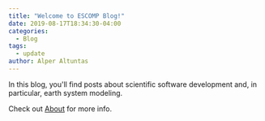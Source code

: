 ```yaml
---
title: "Welcome to ESCOMP Blog!"
date: 2019-08-17T18:34:30-04:00
categories:
  - Blog
tags:
  - update
author: Alper Altuntas
---
```


In this blog, you'll find posts about scientific software development and, in particular, earth system modeling. 

Check out [About](/about) for more info.

